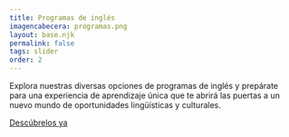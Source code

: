 ```yaml
---
title: Programas de inglés
imagencabecera: programas.png
layout: base.njk
permalink: false
tags: slider
order: 2
---
```


Explora nuestras diversas opciones de programas de inglés y prepárate para una experiencia de aprendizaje única que te abrirá las puertas a un nuevo mundo de oportunidades lingüísticas y culturales.

[Descúbrelos ya](/programas/)

